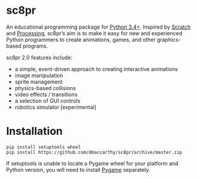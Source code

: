 # sc8pr

An educational programming package for [Python 3.4+](https://www.python.org). Inspired by [Scratch](https://scratch.mit.edu) and [Processing](https://www.processing.org), sc8pr’s aim is to make it easy for new and experienced Python programmers to create animations, games, and other graphics-based programs.

sc8pr 2.0 features include:
* a simple, event-driven approach to creating interactive animations
* image manipulation
* sprite management
* physics-based collisions
* video effects / transitions
* a selection of GUI controls
* robotics simulator [experimental]

# Installation

```
pip install setuptools wheel
pip install https://github.com/dmaccarthy/sc8pr/archive/master.zip
```

If setuptools is unable to locate a Pygame wheel for your platform and Python version, you will need to install [Pygame](http://www.pygame.org/news) separately.
